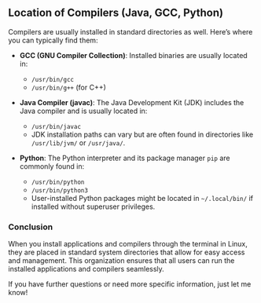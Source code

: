 ## Location of Compilers (Java, GCC, Python)
Compilers are usually installed in standard directories as well. Here’s where you can typically find them:

- **GCC (GNU Compiler Collection)**: Installed binaries are usually located in:
  - `/usr/bin/gcc`
  - `/usr/bin/g++` (for C++)
  
- **Java Compiler (javac)**: The Java Development Kit (JDK) includes the Java compiler and is usually located in:
  - `/usr/bin/javac`
  - JDK installation paths can vary but are often found in directories like `/usr/lib/jvm/` or `/usr/java/`.

- **Python**: The Python interpreter and its package manager `pip` are commonly found in:
  - `/usr/bin/python`
  - `/usr/bin/python3`
  - User-installed Python packages might be located in `~/.local/bin/` if installed without superuser privileges.

### Conclusion
When you install applications and compilers through the terminal in Linux, they are placed in standard system directories that allow for easy access and management. This organization ensures that all users can run the installed applications and compilers seamlessly.

If you have further questions or need more specific information, just let me know!